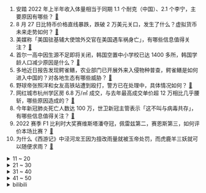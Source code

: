 1. 安踏 2022 年上半年收入体量相当于同期 1.1 个耐克（中国）、2.1 个李宁，主要原因有哪些？ [:link:](https://www.zhihu.com/question/549774855)
2. 8 月 27 日比特币价格直线暴跌，跌破 2 万美元关口，发生了什么？虚拟货币未来走势如何？ [:link:](https://www.zhihu.com/question/550379027)
3. 美媒称「美国驻基辅大使馆外交官在美国遇车祸身亡」，有哪些信息值得关注？ [:link:](https://www.zhihu.com/question/550402350)
4. 首尔一高中因生源不足即将关闭，韩国空置中小学校已达 1400 多所，韩国学龄人口减少原因是什么？ [:link:](https://www.zhihu.com/question/550301505)
5. 多地近日报告发现鳄雀鳝，农业部门已开展外来入侵物种普查，鳄雀鳝是如何进入中国的？对各地生态有哪些威胁？ [:link:](https://www.zhihu.com/question/550397901)
6. 野球帝张照洋和女友高铁站遭到殴打，警方已在处理中，具体情况如何？ [:link:](https://www.zhihu.com/question/550053108)
7. 网红城市杭州学区房 6.8 万/㎡ 成交，与去年最高成交单价超 12 万相比几乎腰斩，哪些原因造成的？ [:link:](https://www.zhihu.com/question/550379031)
8. 今年新冠肺炎死亡人数达 100 万，世卫新冠主管表示「这不叫与病毒共存」，有哪些信息值得关注？ [:link:](https://www.zhihu.com/question/550414737)
9. 2022 赛季 F1 比利时大奖赛维斯塔潘夺冠，佩雷兹第二，赛恩斯第三，如何评价本场比赛？ [:link:](https://www.zhihu.com/question/550429861)
10. 为什么《西游记》中泾河龙王因为擅改雨量就被玉帝处罚，而虎鹿羊三妖就可以随便求雨？ [:link:](https://www.zhihu.com/question/501838650)
<details>
<summary>11 ~ 20</summary>

11. 日本承诺未来三年援助非洲 300 亿美元以对抗中俄，如何评价这一承诺？非洲为何成了「外交竞赛」的重点？ [:link:](https://www.zhihu.com/question/550379084)
12. 大学新生要不要加入学生会？ [:link:](https://www.zhihu.com/question/550297017)
13. 通勤时间一个小时上班，你能坚持多久？ [:link:](https://www.zhihu.com/question/547635363)
14. 《隐入尘烟》看完后大家有什么观后感？ [:link:](https://www.zhihu.com/question/542642688)
15. 2022 LPL 夏季总决赛 TES 再战 JDG 谁能赢？ [:link:](https://www.zhihu.com/question/550428432)
16. 如何看待哈工大学生为了保研加分出现明确禁止的一稿多投现象，是否存在带加分的情况？ [:link:](https://www.zhihu.com/question/550446037)
17. 为什么有些人踏入社会多年依然没学会人情世故？ [:link:](https://www.zhihu.com/question/541877426)
18. 安陵容嗓子哑了后被重新宠幸的那晚，为何要用哑掉的嗓子唱「江南和采莲，莲叶何田田」？唱这段有何意义？ [:link:](https://www.zhihu.com/question/357314433)
19. 插画师朋友觉得ai会让自己失业，我该怎么安慰和开导他？ [:link:](https://www.zhihu.com/question/549901729)
20. 中了五千万你会立马离职吗？ [:link:](https://www.zhihu.com/question/333864736)
</details>
<details>
<summary>21 ~ 30</summary>

21. 我觉得一些网文，游戏让我学到的东西不比名著少，为什么会有人跟我说「你有时间看那个还不如多看看名著」？ [:link:](https://www.zhihu.com/question/531984850)
22. 普通人应该知道哪些法律常识？ [:link:](https://www.zhihu.com/question/19844498)
23. 欧盟第一煤炭大国波兰，民众开始排队买煤，对俄罗斯实施煤炭禁运的欧盟各国能否支撑过这一个冬天？ [:link:](https://www.zhihu.com/question/550417843)
24. 2022 羽毛球世界锦标赛，决赛中安赛龙 2:0 战胜泰国小将昆拉武特获得男单冠军，如何评价这场比赛？ [:link:](https://www.zhihu.com/question/550415203)
25. 如何评价赵雷的新专辑《署前街少年》？ [:link:](https://www.zhihu.com/question/549694544)
26. 想考证/学习，但动力不够，动不动就摆烂，怎么办？ [:link:](https://www.zhihu.com/question/549581993)
27. 内心的充实从何而来？ [:link:](https://www.zhihu.com/question/64647085)
28. 游戏行业是不是浪费生产力? [:link:](https://www.zhihu.com/question/548000802)
29. 学历带给我们的究竟是什么？ [:link:](https://www.zhihu.com/question/548845805)
30. 接触MBTI后，你有碰到过哪些让你醍醐灌顶的理念？ [:link:](https://www.zhihu.com/question/549007916)
</details>
<details>
<summary>31 ~ 40</summary>

31. 东部战区回应美舰过航台湾海峡「随时做好挫败任何挑衅准备」，哪些信息值得关注？ [:link:](https://www.zhihu.com/question/550392947)
32. 30岁想成为作家还来得及吗？ [:link:](https://www.zhihu.com/question/549465736)
33. 游戏《原神》抽卡抽3.0钟离还是3.1妮露？ [:link:](https://www.zhihu.com/question/549964452)
34. 价格标签失踪、一支中性笔卖 55 元，如何看待这种「文具刺客」现象？你被刺到了吗？ [:link:](https://www.zhihu.com/question/550370662)
35. 约翰斯·霍普金斯大学数据显示，全球新冠累计确诊病例超过 6 亿例，这意味着什么？全球疫情形势如何？ [:link:](https://www.zhihu.com/question/550359494)
36. 2022 年女排亚洲杯半决赛，中国女排 3:2 战胜泰国女排，如何评价本场的表现？ [:link:](https://www.zhihu.com/question/550421593)
37. 四级没过丢人吗？ [:link:](https://www.zhihu.com/question/291434011)
38. 如果你穿越到漫画《怦然心动》，你会做什么？ [:link:](https://www.zhihu.com/question/387186799)
39. 淋浴房玻璃门突然爆裂，男子受伤缝 20 多针，事故责任谁来承担？ [:link:](https://www.zhihu.com/question/550414129)
40. 马克龙访非硬扯中俄和土耳其，遭土方谴责「应直面自己殖民历史」，对此如何评价？有哪些信息值得关注与？ [:link:](https://www.zhihu.com/question/550418094)
</details>
<details>
<summary>41 ~ 50</summary>

41. 王鹤棣靠《苍兰诀》火了，他要如何保持下去？ [:link:](https://www.zhihu.com/question/548921939)
42. 怎样准备教资考试呢？ [:link:](https://www.zhihu.com/question/485237734)
43. 如何评价2022年CPA的难度？ [:link:](https://www.zhihu.com/question/550108960)
44. 高中努力有用吗? [:link:](https://www.zhihu.com/question/550417565)
45. 河北张家口霜冻来袭气温逼近 0℃，农户称「12 亩西葫芦被冻死」，当地情况如何？有哪些补救措施？ [:link:](https://www.zhihu.com/question/550420738)
46. 初一初二没好好学初三还有机会吗? [:link:](https://www.zhihu.com/question/549832759)
47. 如何评价乔丹·皮尔执导的恐怖电影《NOPE》？ [:link:](https://www.zhihu.com/question/543336701)
48. 有一个哥哥是一种怎样的体验？ [:link:](https://www.zhihu.com/question/30826064)
49. 电影《隐入尘烟》中，马有铁在收麦子时骂了贵英，说她什么都干不了，不如驴子，为什么要设计这一幕？ [:link:](https://www.zhihu.com/question/547827656)
50. 一种新水果诞生，中国科学家历时 15 年培养出「脆蜜」，是龙眼+荔枝的后代，这一成就具有哪些意义？ [:link:](https://www.zhihu.com/question/550203685)
</details><details>
<summary>bilibili</summary>

1. ⚡ 梗 王 但 爽 文 版  ⚡ [:link:](//www.bilibili.com/video/BV1WB4y147MU)
2. 一个县的小姐姐，她真的会噶我。 [:link:](//www.bilibili.com/video/BV1qd4y1d7po)
3. MC让我泪流满面 [:link:](//www.bilibili.com/video/BV1jd4y197QN)
4. 唐僧要是有我这速度，早上西天了 [:link:](//www.bilibili.com/video/BV1wD4y167Wx)
5. 【warma】来聊聊我的老家长沙【杂谈/第三期】 [:link:](//www.bilibili.com/video/BV1Tt4y1E7qz)
6. 《原神》过场动画-「花神之舞」 [:link:](//www.bilibili.com/video/BV13B4y1474S)
7. 为什么要给卢旺达总统颁发门垫子？【神奇组织01】 [:link:](//www.bilibili.com/video/BV13W4y1t7pE)
8. 【TF家族】TF少年进化论第六期——《陆》（舞台篇） [:link:](//www.bilibili.com/video/BV1sG4y1k7TJ)
9. 1000块vs100万的小提琴！哪一个比较猛？！ [:link:](//www.bilibili.com/video/BV1nB4y1x7DN)
10. 史上第一！400小时画完世界上所有软骨鱼（鲨鱼）图鉴！ [:link:](//www.bilibili.com/video/BV1MB4y157WM)
<details>
<summary>11 ~ 20</summary>

11. 鉴定网络热门美食 宫廷名菜《三不沾》浮躁的人看不完这段视频 [:link:](//www.bilibili.com/video/BV1Dd4y1d7hQ)
12. “我不会错过你的！” [:link:](//www.bilibili.com/video/BV1kV4y1W7EB)
13. 又 甘 又 刻，叮叮当当舞！ ❤️ 【咬人猫】 [:link:](//www.bilibili.com/video/BV19B4y1374d)
14. 超级牛马（2） [:link:](//www.bilibili.com/video/BV1Xa41197ys)
15. 从他违抗生命本能的那一刻起，就已不能称之为机械了 [:link:](//www.bilibili.com/video/BV1HB4y1475C)
16. 崩坏3「纯真梦歌」线上音乐会 [:link:](//www.bilibili.com/video/BV1ad4y1d7Kk)
17. 这才是中国的神仙！！ [:link:](//www.bilibili.com/video/BV1CG411V76Z)
18. 不是我踢最后一脚晚上都睡不着 [:link:](//www.bilibili.com/video/BV1Ua411G7VL)
19. 这是...我可以看的吗？！2022年10月新番导视！【泛式】 [:link:](//www.bilibili.com/video/BV1rW4y18743)
20. 千万不要给孩子买长颈鹿 [:link:](//www.bilibili.com/video/BV1ag411D7Zy)
</details>
<details>
<summary>21 ~ 30</summary>

21. 细思极恐... 拐卖妇女的各种套路： [:link:](//www.bilibili.com/video/BV1wG411t7uC)
22. 人 形 自 走 嘴 炮 [:link:](//www.bilibili.com/video/BV1914y1x7Nr)
23. 结婚了 结婚了 新郎就是我 [:link:](//www.bilibili.com/video/BV1fG4y1r75T)
24. 【原神】刻晴：我要当T0！当一个没人会看不起的T0！ [:link:](//www.bilibili.com/video/BV1vY4y1F79J)
25. 【22娘×33娘】白嫖使我快乐！ [:link:](//www.bilibili.com/video/BV1DP41157QV)
26. 猫德学院关于被遗弃猫咪的声明 [:link:](//www.bilibili.com/video/BV1aB4y1x77L)
27. 7.6亿中国农民不需要被赞美 [:link:](//www.bilibili.com/video/BV1uV4y1W7Es)
28. 【泠鸢×嘉然】合作单曲《我们快出发》元气上线（欢迎二创） [:link:](//www.bilibili.com/video/BV1Rd4y1d72K)
29. 即使默默无闻，即使没有掌声，即使是白干，但这就是热爱啊 [:link:](//www.bilibili.com/video/BV1hG41147WC)
30. 【刘惜君 × 雾里】清冷声线诉无常，拨开迷雾见生息 [:link:](//www.bilibili.com/video/BV1KN4y1c7fW)
</details>
<details>
<summary>31 ~ 40</summary>

31. 军训快结束，给带伙露一手 [:link:](//www.bilibili.com/video/BV1Yg411r7gk)
32. 艺术有毒｜中国巨型机械艺术装置第一人肖将军 [:link:](//www.bilibili.com/video/BV1eW4y1878w)
33. 冰镇水泥？居然这么好喝？ [:link:](//www.bilibili.com/video/BV1yG4y1r77N)
34. 帝国覆灭之夜，苏德战场最终决战：柏林会战【历史调研室】 [:link:](//www.bilibili.com/video/BV1Qd4y1d7px)
35. 等位200桌排队8小时，这样的火锅值不值得去吃【您赞我来排ep01-鸿姐老火锅】 [:link:](//www.bilibili.com/video/BV1Ae4y1Z7Rw)
36. “今 天，我 的 DNA 彻 底 崩 溃 了！” [:link:](//www.bilibili.com/video/BV1YW4y187mt)
37. 最好的祝福不是祝你功成名就，而是想你健康平安！ [:link:](//www.bilibili.com/video/BV1Le4y1Z79n)
38. 《鱼香肉丝》一道让你无法拒绝的美味家常菜！ [:link:](//www.bilibili.com/video/BV1rd4y1A7vY)
39. 请我的好友们来吃满汉全席！除了我自己大家都很满意！ [:link:](//www.bilibili.com/video/BV13t4y1E7tE)
40. “以火灭火”？！海尔兄弟没有骗我！ [:link:](//www.bilibili.com/video/BV1VD4y167rS)
</details>
<details>
<summary>41 ~ 50</summary>

41. TWICE最新回归曲Talk that Talk MV+打歌舞台合集(更至220827) [:link:](//www.bilibili.com/video/BV1Xd4y1d7qJ)
42. 这螃蟹伤害咋这么高啊！一刀就秒了！！！ [:link:](//www.bilibili.com/video/BV1ZB4y1x7go)
43. 须弥探索现状 [:link:](//www.bilibili.com/video/BV1Aa411o743)
44. 【emoji】抽 象 小 卖 部 吸 螺 篇 [:link:](//www.bilibili.com/video/BV1rg411r7BU)
45. 当你有个笑点低的朋友！！！ [:link:](//www.bilibili.com/video/BV1gT411F7y4)
46. 那里本没有路，那里原也没有灯，却有微光筑起的“防火长城” [:link:](//www.bilibili.com/video/BV1yd4y1d7ss)
47. 《最喜欢的一集》 [:link:](//www.bilibili.com/video/BV1yV4y1W7Uk)
48. 这温州牛排，超出我认知了。 [:link:](//www.bilibili.com/video/BV1JU4y167nG)
49. 20年前的世界级动画神作，【星际宝贝】大结局到底是什么？ [:link:](//www.bilibili.com/video/BV1CP41157LH)
50. 史上用料最扎实的章鱼小丸子！！竟然一口爆浆…… [:link:](//www.bilibili.com/video/BV1vG4y1k7kS)
</details>
<details>
<summary>51 ~ 60</summary>

51. 原神3.0必看！高等元素论史上最强教程，草系反应全面解析 [:link:](//www.bilibili.com/video/BV1we4y1Z7Yv)
52. 法律，栓条狗都能学 [:link:](//www.bilibili.com/video/BV1dY4y1M7WU)
53. 《原神》这才是真正的隐藏任务，可获得40原石 [:link:](//www.bilibili.com/video/BV1oP41157wr)
54. 七年长跑，我求婚了，在鲸鱼的见证下 [:link:](//www.bilibili.com/video/BV1MU4y167Ci)
55. 教一岁多的儿子唱《孤勇者》，出门能对上暗号么？？ [:link:](//www.bilibili.com/video/BV14N4y1c76h)
56. 【原神】米哈游竟然夹带这么多私货!露出鸡脚被我发现了吧！ [:link:](//www.bilibili.com/video/BV15a411R7kq)
57. 突如其来的专业，让人笑不活了！#非物质文化遗产 #搞笑 [:link:](//www.bilibili.com/video/BV1Tt4y1n7iB)
58. 还原《食神》，皇帝炒饭！猪猪良心出品！ [:link:](//www.bilibili.com/video/BV1EW4y187RF)
59. 儿子非要在家长会上展示才艺.... [:link:](//www.bilibili.com/video/BV1SP41157fr)
60. 如何让情侣 反 目 成 仇 ！? [:link:](//www.bilibili.com/video/BV1Sa411G73r)
</details>
<details>
<summary>61 ~ 70</summary>

61. 当你说了脏话就会「原地爆炸」!!？ [:link:](//www.bilibili.com/video/BV1hU4y167cQ)
62. 这也许是我对这片山水做的最后一件事情了！ [:link:](//www.bilibili.com/video/BV1de4y1f7rK)
63. 进城两天，李师师加重了我的精神内耗！《水浒传》P36 [:link:](//www.bilibili.com/video/BV1Qa411G77X)
64. 秘密基地的秘密电影院茶几下面居然又挖出了一个隐藏空间？ [:link:](//www.bilibili.com/video/BV1UG41147Qh)
65. 流落街头，含泪干饭，启程南极前最后的夜晚【南极日全食第二集】 [:link:](//www.bilibili.com/video/BV1xV4y1H7wN)
66. 《防护级别很高》的一把锁 [:link:](//www.bilibili.com/video/BV1uD4y167EX)
67. 【原神】3.0须弥大世界任务解谜/副本开启 合集（持续更新中） [:link:](//www.bilibili.com/video/BV1x14y1x7QX)
68. 骗小孩钱有这么难吗？ [:link:](//www.bilibili.com/video/BV1md4y1d7Si)
69. 起初，你只是在路边救了一个女孩 [:link:](//www.bilibili.com/video/BV1bd4y1A7Me)
70. 今天是我的生日 也是我向你求婚的日子 [:link:](//www.bilibili.com/video/BV1k14y1x7Ut)
</details>
<details>
<summary>71 ~ 80</summary>

71. 逃跑？我这是在逃命！！！！ [:link:](//www.bilibili.com/video/BV1yG411V7N6)
72. 误以为特效的实拍镜头：在钢铁侠的胸口凿洞，用真老虎拍打戏，激光切人竟也是实拍 [:link:](//www.bilibili.com/video/BV1ZV4y1W7S1)
73. 【散人】国产恐怖《阴阳锅》 鸳鸯锅的诅咒（完结共6P） [:link:](//www.bilibili.com/video/BV1Gt4y1E7yU)
74. 这  都  什  么  妖  魔  鬼  怪（十） [:link:](//www.bilibili.com/video/BV1vG41147Zp)
75. 1998年的中国发生了什么？【激荡四十年·1998】 [:link:](//www.bilibili.com/video/BV1214y1x7k1)
76. 历时400天，我在实验室养出了人造大脑。 一起来见证干细胞和脑科学的最前沿! [:link:](//www.bilibili.com/video/BV1GW4y1t7H3)
77. 你们尽管吃！史莱姆那边我去解释！ [:link:](//www.bilibili.com/video/BV1NB4y147zb)
78. 超级大合唱 [:link:](//www.bilibili.com/video/BV1gY4y1u79H)
79. 新 概 念 探 店，我们居然吃到了... 【第一期】 [:link:](//www.bilibili.com/video/BV1jt4y1E7bg)
80. 【原神】好家伙! 就是你小子篡改我 DNA ？！ [:link:](//www.bilibili.com/video/BV1ut4y1n778)
</details>
<details>
<summary>81 ~ 90</summary>

81. 你那是去的理发店吗？那是创意广告大师！【慧小媛】 [:link:](//www.bilibili.com/video/BV1bW4y1t755)
82. 真的有种无法逃脱的宿命感 [:link:](//www.bilibili.com/video/BV15G4y1k7BA)
83. 接近三十斤的大火腿保存不当，表面虽只有一个小洞眼，切开后却整只发臭 [:link:](//www.bilibili.com/video/BV1sY4y1F7g1)
84. 新生的懵懂行为 [:link:](//www.bilibili.com/video/BV1dV4y1W7zm)
85. 今年生日也给自己做奥利奥夹心蛋糕+粉丝牌拆箱&读评论 [:link:](//www.bilibili.com/video/BV1nN4y1c738)
86. 男子扑救山火归来，洗澡洗出一缸泥水 [:link:](//www.bilibili.com/video/BV12a411G76z)
87. 借只鸡回去拍视频 [:link:](//www.bilibili.com/video/BV1xU4y167AR)
88. 有些许漫画感吗 [:link:](//www.bilibili.com/video/BV13d4y1d75Z)
89. 南翔请我吃满汉全席，我决定做一盒猛男都喜欢的琥珀糖给他带过去 [:link:](//www.bilibili.com/video/BV1sd4y1A75h)
90. 家里的贼 都被我穷哭了 [:link:](//www.bilibili.com/video/BV1XG4y1r7Ws)
</details>
<details>
<summary>91 ~ 100</summary>

91. 正 规 合 法，哪都通 [:link:](//www.bilibili.com/video/BV1SB4y1V7M5)
92. 张天爱手撕徐开骋，娜扎极速补锤，剧情太阳间了（内含爆笑录音） [:link:](//www.bilibili.com/video/BV1zd4y1A7ms)
93. 原来真的有人能演出小说里面男主角忍俊不禁的样子！ [:link:](//www.bilibili.com/video/BV1XG411V7bV)
94. 柠檬：首先 我没惹你们任何人 [:link:](//www.bilibili.com/video/BV1Wa411G7gv)
95. 我妈有想法是好事，但撑着伞我是不太认可的 [:link:](//www.bilibili.com/video/BV1eg411D7b5)
96. 麻 辣 烫 天 花 板 [:link:](//www.bilibili.com/video/BV1de4y1o7sj)
97. 熊 出 没（荒野大镖客） [:link:](//www.bilibili.com/video/BV1je4y1Z76s)
98. 你知道吗？一个人一支笔，一个晚上并不能创造一个奇迹 [:link:](//www.bilibili.com/video/BV1WY4y1u7yK)
99. 一款人类玩死自己的末世游戏！人体实验引发全灭惨剧！ [:link:](//www.bilibili.com/video/BV1sW4y1t7qd)
100. 【危机合约】“尘环行动”全关卡平民攻略！伦蒂尼姆边缘地块18镀层+日替 平民攻略！阵容平民+低练度+语音详解的愉悦攻略！《明日方舟》|魔法Zc目录 [:link:](//www.bilibili.com/video/BV1qB4y1x7Fv)
</details></details>